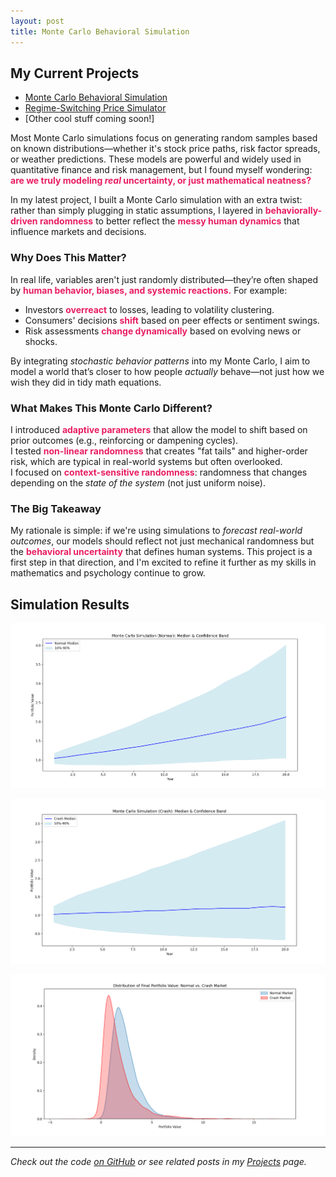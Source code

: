 ```yaml
---
layout: post
title: Monte Carlo Behavioral Simulation
---
```


## My Current Projects

- [Monte Carlo Behavioral Simulation](/monte-carlo/)
- [Regime-Switching Price Simulator](/price-simulator/)
- [Other cool stuff coming soon!]

Most Monte Carlo simulations focus on generating random samples based on known distributions—whether it's stock price paths, risk factor spreads, or weather predictions. These models are powerful and widely used in quantitative finance and risk management, but I found myself wondering: <strong style="color:#e91e63;">are we truly modeling <em>real</em> uncertainty, or just mathematical neatness?</strong>

In my latest project, I built a Monte Carlo simulation with an extra twist: rather than simply plugging in static assumptions, I layered in <strong style="color:#e91e63;">behaviorally-driven randomness</strong> to better reflect the <strong style="color:#e91e63;">messy human dynamics</strong> that influence markets and decisions.

### Why Does This Matter?

In real life, variables aren't just randomly distributed—they’re often shaped by <strong style="color:#e91e63;">human behavior, biases, and systemic reactions.</strong> For example:

- Investors <strong style="color:#e91e63;">overreact</strong> to losses, leading to volatility clustering.  
- Consumers' decisions <strong style="color:#e91e63;">shift</strong> based on peer effects or sentiment swings.  
- Risk assessments <strong style="color:#e91e63;">change dynamically</strong> based on evolving news or shocks.

By integrating <em>stochastic behavior patterns</em> into my Monte Carlo, I aim to model a world that’s closer to how people <em>actually</em> behave—not just how we wish they did in tidy math equations.

### What Makes This Monte Carlo Different?

I introduced <strong style="color:#e91e63;">adaptive parameters</strong> that allow the model to shift based on prior outcomes (e.g., reinforcing or dampening cycles).  
I tested <strong style="color:#e91e63;">non-linear randomness</strong> that creates "fat tails" and higher-order risk, which are typical in real-world systems but often overlooked.  
I focused on <strong style="color:#e91e63;">context-sensitive randomness</strong>: randomness that changes depending on the <em>state of the system</em> (not just uniform noise).

### The Big Takeaway

My rationale is simple: if we're using simulations to <em>forecast real-world outcomes</em>, our models should reflect not just mechanical randomness but the <strong style="color:#e91e63;">behavioral uncertainty</strong> that defines human systems. This project is a first step in that direction, and I'm excited to refine it further as my skills in mathematics and psychology continue to grow.

## Simulation Results

![Graph 1](/assetsimgmonte-carlo-graph1.png.png)

![Graph 2](/assetsimgmonte-carlo-graph2.png.png)

![Graph 3](/assetsimgmonte-carlo-graph3.png.png)

---

*Check out the code [on GitHub](https://github.com/yourrepo) or see related posts in my [Projects](/projects) page.*


